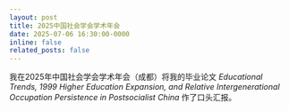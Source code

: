 ```yaml
---
layout: post
title: 2025中国社会学会学术年会
date: 2025-07-06 16:30:00-0000
inline: false
related_posts: false
---
```


我在2025年中国社会学会学术年会（成都）将我的毕业论文 *Educational Trends, 1999 Higher Education Expansion, and Relative Intergenerational Occupation Persistence in Postsocialist China* 作了口头汇报。

